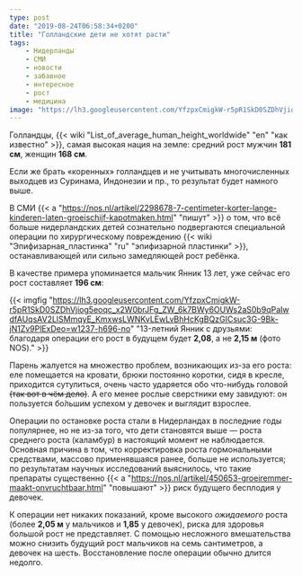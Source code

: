 ```yaml
---
type: post
date: "2019-08-24T06:58:34+0200"
title: "Голландские дети не хотят расти"
tags:
    - Нидерланды
    - СМИ
    - новости
    - забавное
    - интересное
    - рост
    - медицина
image: "https://lh3.googleusercontent.com/YfzpxCmigkW-r5pR1SkD0SZDhVjiog5eoqc_x2W0brJFg_ZW_6k7BWy6OUWs2aS0b9qPaIwdfAUqsAV2LlSMmqyE_KmxwsLWNKvLEwLvBhHcKgBQzGICsuc3G-9Bk-jN1Zv9PlExDeo=w1237-h696-no"
---
```


Голландцы, {{< wiki "List_of_average_human_height_worldwide" "en" "как известно" >}}, самая высокая нация на земле: средний рост мужчин **181 см**, женщин **168 см**.

Если же брать «коренных» голландцев и не учитывать многочисленных выходцев из Суринама, Индонезии и пр., то результат будет намного выше.

В СМИ {{< a "https://nos.nl/artikel/2298678-7-centimeter-korter-lange-kinderen-laten-groeischijf-kapotmaken.html" "пишут" >}} о том, что всё больше нидерландских детей сознательно подвергаются специальной операции по хирургическому повреждению {{< wiki "Эпифизарная_пластинка" "ru" "эпифизарной пластинки" >}}, останавливающей или сильно замедляющей рост ребёнка.

<!--more-->

В качестве примера упоминается мальчик Янник 13 лет, уже сейчас его рост составляет **196 см**:

{{< imgfig "https://lh3.googleusercontent.com/YfzpxCmigkW-r5pR1SkD0SZDhVjiog5eoqc_x2W0brJFg_ZW_6k7BWy6OUWs2aS0b9qPaIwdfAUqsAV2LlSMmqyE_KmxwsLWNKvLEwLvBhHcKgBQzGICsuc3G-9Bk-jN1Zv9PlExDeo=w1237-h696-no" "13-летний Янник с друзьями: благодаря операции его рост в будущем будет **2,08**, а не **2,15 м** (фото NOS)." >}}

Парень жалуется на множество проблем, возникающих из-за его роста: еле помещается на кровати, брюки постоянно коротки, сидя в кресле, приходится сутулиться, очень часто ударяется обо что-нибудь головой ~~(так вот в чём дело)~~. А его менее рослые сверстники ему завидуют: он пользуется бо́льшим успехом у девочек и выглядит взрослее.

Операции по остановке роста стали в Нидерландах в последние годы популярнее, но не из-за того, что дети становятся выше — роста среднего роста (каламбур) в настоящий момент не наблюдается. Основная причина в том, что корректировка роста гормональными средствами, массово применявшаяся ранее, больше не используется; по результатам научных исследований выяснилось, что такие препараты существенно {{< a "https://nos.nl/artikel/450653-groeiremmer-maakt-onvruchtbaar.html" "повышают" >}} риск будущего бесплодия у девочек.

К операции нет никаких показаний, кроме высокого *ожидаемого* роста (более **2,05 м** у мальчиков и **1,85** у девочек), риска для здоровья большой рост не представляет. С помощью несложного вмешательства можно снизить будущий рост мальчиков на семь сантиметров, а девочек на шесть. Восстановление после операции обычно длится недолго.